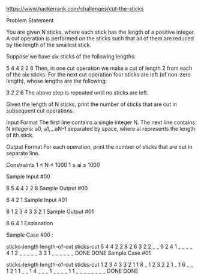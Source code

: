 https://www.hackerrank.com/challenges/cut-the-sticks

Problem Statement

You are given N sticks, where each stick has the length of a positive integer. A cut operation is performed on the sticks such that all of them are reduced by the length of the smallest stick.

Suppose we have six sticks of the following lengths:

5 4 4 2 2 8
Then, in one cut operation we make a cut of length 2 from each of the six sticks. For the next cut operation four sticks are left (of non-zero length), whose lengths are the following:

3 2 2 6
The above step is repeated until no sticks are left.

Given the length of N sticks, print the number of sticks that are cut in subsequent cut operations.

Input Format 
The first line contains a single integer N. 
The next line contains N integers: a0, a1,...aN-1 separated by space, where ai represents the length of ith stick.

Output Format 
For each operation, print the number of sticks that are cut in separate line.

Constraints 
1 ≤ N ≤ 1000 
1 ≤ ai ≤ 1000

Sample Input #00

6
5 4 4 2 2 8
Sample Output #00

6
4
2
1
Sample Input #01

8
1 2 3 4 3 3 2 1
Sample Output #01

8
6
4
1
Explanation

Sample Case #00 :

sticks-length        length-of-cut   sticks-cut
5 4 4 2 2 8             2               6
3 2 2 _ _ 6             2               4
1 _ _ _ _ 4             1               2
_ _ _ _ _ 3             3               1
_ _ _ _ _ _           DONE            DONE
Sample Case #01

sticks-length         length-of-cut   sticks-cut
1 2 3 4 3 3 2 1         1               8
_ 1 2 3 2 2 1 _         1               6
_ _ 1 2 1 1 _ _         1               4
_ _ _ 1 _ _ _ _         1               1
_ _ _ _ _ _ _ _       DONE            DONE